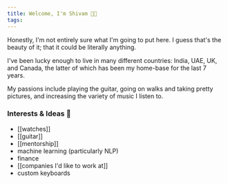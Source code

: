 ```yaml
---
title: Welcome, I'm Shivam 👋🏾
tags:
---
```


Honestly, I'm not entirely sure what I'm going to put here.
I guess that's the beauty of it; that it could be literally anything.

I've been lucky enough to live in many different countries: India, UAE, UK, and Canada, the latter of which has been my home-base for the last 7 years.

My passions include playing the guitar, going on walks and taking pretty pictures, and increasing the variety of music I listen to.

### Interests & Ideas 💼
- [[watches]]
- [[guitar]]
- [[mentorship]]
- machine learning (particularly NLP)
- finance
- [[companies I'd like to work at]]
- custom keyboards
